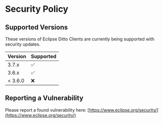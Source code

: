 # Security Policy

## Supported Versions

These versions of Eclipse Ditto Clients are currently being supported with security updates.

| Version | Supported          |
|---------| ------------------ |
| 3.7.x   | :white_check_mark: |
| 3.6.x   | :white_check_mark: |
| < 3.6.0 | :x:                |

## Reporting a Vulnerability

Please report a found vulnerability here: [https://www.eclipse.org/security/](https://www.eclipse.org/security/)
